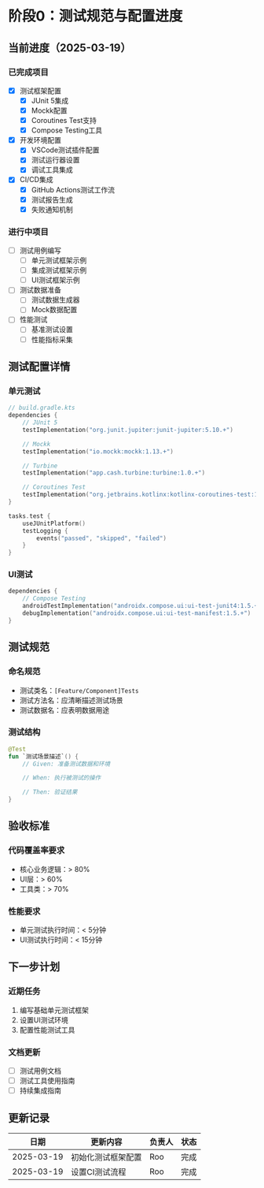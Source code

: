 # 阶段0：测试规范与配置进度

## 当前进度（2025-03-19）

### 已完成项目
- [x] 测试框架配置
  - [x] JUnit 5集成
  - [x] Mockk配置
  - [x] Coroutines Test支持
  - [x] Compose Testing工具

- [x] 开发环境配置
  - [x] VSCode测试插件配置
  - [x] 测试运行器设置
  - [x] 调试工具集成

- [x] CI/CD集成
  - [x] GitHub Actions测试工作流
  - [x] 测试报告生成
  - [x] 失败通知机制

### 进行中项目
- [ ] 测试用例编写
  - [ ] 单元测试框架示例
  - [ ] 集成测试框架示例
  - [ ] UI测试框架示例

- [ ] 测试数据准备
  - [ ] 测试数据生成器
  - [ ] Mock数据配置

- [ ] 性能测试
  - [ ] 基准测试设置
  - [ ] 性能指标采集

## 测试配置详情

### 单元测试
```kotlin
// build.gradle.kts
dependencies {
    // JUnit 5
    testImplementation("org.junit.jupiter:junit-jupiter:5.10.+")

    // Mockk
    testImplementation("io.mockk:mockk:1.13.+")

    // Turbine
    testImplementation("app.cash.turbine:turbine:1.0.+")

    // Coroutines Test
    testImplementation("org.jetbrains.kotlinx:kotlinx-coroutines-test:1.7.+")
}

tasks.test {
    useJUnitPlatform()
    testLogging {
        events("passed", "skipped", "failed")
    }
}
```

### UI测试
```kotlin
dependencies {
    // Compose Testing
    androidTestImplementation("androidx.compose.ui:ui-test-junit4:1.5.+")
    debugImplementation("androidx.compose.ui:ui-test-manifest:1.5.+")
}
```

## 测试规范

### 命名规范
- 测试类名：`[Feature/Component]Tests`
- 测试方法名：应清晰描述测试场景
- 测试数据名：应表明数据用途

### 测试结构
```kotlin
@Test
fun `测试场景描述`() {
    // Given: 准备测试数据和环境

    // When: 执行被测试的操作

    // Then: 验证结果
}
```

## 验收标准

### 代码覆盖率要求
- 核心业务逻辑：> 80%
- UI层：> 60%
- 工具类：> 70%

### 性能要求
- 单元测试执行时间：< 5分钟
- UI测试执行时间：< 15分钟

## 下一步计划

### 近期任务
1. 编写基础单元测试框架
2. 设置UI测试环境
3. 配置性能测试工具

### 文档更新
- [ ] 测试用例文档
- [ ] 测试工具使用指南
- [ ] 持续集成指南

## 更新记录

| 日期 | 更新内容 | 负责人 | 状态 |
|------|---------|--------|------|
| 2025-03-19 | 初始化测试框架配置 | Roo | 完成 |
| 2025-03-19 | 设置CI测试流程 | Roo | 完成 |
